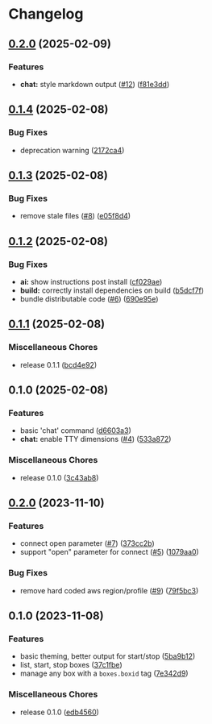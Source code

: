 # Changelog

## [0.2.0](https://github.com/dwmkerr/terminal-ai/compare/v0.1.4...v0.2.0) (2025-02-09)


### Features

* **chat:** style markdown output ([#12](https://github.com/dwmkerr/terminal-ai/issues/12)) ([f81e3dd](https://github.com/dwmkerr/terminal-ai/commit/f81e3dd6b030bbca099ef11d5104b8f872010c81))

## [0.1.4](https://github.com/dwmkerr/terminal-ai/compare/v0.1.3...v0.1.4) (2025-02-08)


### Bug Fixes

* deprecation warning ([2172ca4](https://github.com/dwmkerr/terminal-ai/commit/2172ca4bb1720f14560fd0f57000e671acbe046a))

## [0.1.3](https://github.com/dwmkerr/terminal-ai/compare/v0.1.2...v0.1.3) (2025-02-08)


### Bug Fixes

* remove stale files ([#8](https://github.com/dwmkerr/terminal-ai/issues/8)) ([e05f8d4](https://github.com/dwmkerr/terminal-ai/commit/e05f8d453a048bff186759e8a96d1dffc7aee4b8))

## [0.1.2](https://github.com/dwmkerr/terminal-ai/compare/v0.1.1...v0.1.2) (2025-02-08)


### Bug Fixes

* **ai:** show instructions post install ([cf029ae](https://github.com/dwmkerr/terminal-ai/commit/cf029aecec0112f94823f7e7e5ec1829a9ddc5ee))
* **build:** correctly install dependencies on build ([b5dcf7f](https://github.com/dwmkerr/terminal-ai/commit/b5dcf7f11b15aaff44c3ac8ce587069dea244c4b))
* bundle distributable code ([#6](https://github.com/dwmkerr/terminal-ai/issues/6)) ([690e95e](https://github.com/dwmkerr/terminal-ai/commit/690e95e370679ad08148b245d1cc75d48c9907c6))

## [0.1.1](https://github.com/dwmkerr/terminal-ai/compare/v0.1.0...v0.1.1) (2025-02-08)


### Miscellaneous Chores

* release 0.1.1 ([bcd4e92](https://github.com/dwmkerr/terminal-ai/commit/bcd4e9269c5f2aed602c2f34d0b0b87f99c4be16))

## 0.1.0 (2025-02-08)


### Features

* basic 'chat' command ([d6603a3](https://github.com/dwmkerr/terminal-ai/commit/d6603a3e29fc229163005c38320d03dc98e03a50))
* **chat:** enable TTY dimensions ([#4](https://github.com/dwmkerr/terminal-ai/issues/4)) ([533a872](https://github.com/dwmkerr/terminal-ai/commit/533a872253d842b06b14f2a4eba4e44dd95ad533))


### Miscellaneous Chores

* release 0.1.0 ([3c43ab8](https://github.com/dwmkerr/terminal-ai/commit/3c43ab879cb73a7356fe1da898571d07e39825e3))

## [0.2.0](https://github.com/dwmkerr/boxes/compare/v0.1.0...v0.2.0) (2023-11-10)


### Features

* connect open parameter ([#7](https://github.com/dwmkerr/boxes/issues/7)) ([373cc2b](https://github.com/dwmkerr/boxes/commit/373cc2b4762289b927671108cfa69e83a98caf45))
* support "open" parameter for connect ([#5](https://github.com/dwmkerr/boxes/issues/5)) ([1079aa0](https://github.com/dwmkerr/boxes/commit/1079aa02b6012c7415ce502225fb3a4841f04a98))


### Bug Fixes

* remove hard coded aws region/profile ([#9](https://github.com/dwmkerr/boxes/issues/9)) ([79f5bc3](https://github.com/dwmkerr/boxes/commit/79f5bc3e23c2ac3489f7684f7d690e27e93cfef5))

## 0.1.0 (2023-11-08)


### Features

* basic theming, better output for start/stop ([5ba9b12](https://github.com/dwmkerr/boxes/commit/5ba9b1264b149dd4fa539ff462b3f8bef78c0fda))
* list, start, stop boxes ([37c1fbe](https://github.com/dwmkerr/boxes/commit/37c1fbed7e43114fabf5c3343d5a2ac73084e7ec))
* manage any box with a `boxes.boxid` tag ([7e342d9](https://github.com/dwmkerr/boxes/commit/7e342d91e11d8e561a1da840314a96f90fb452b0))


### Miscellaneous Chores

* release 0.1.0 ([edb4560](https://github.com/dwmkerr/boxes/commit/edb4560daf7409c85f3ed519eb6abbf08899857a))
